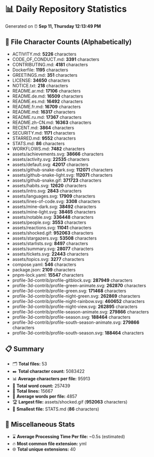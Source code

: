# 📊 Daily Repository Statistics
Generated on ⏰ **Sep 11, Thursday 12:13:49 PM**

## 📂 File Character Counts (Alphabetically)
- ACTIVITY.md: **5226** characters
- CODE_OF_CONDUCT.md: **3391** characters
- CONTRIBUTING.md: **4181** characters
- Dockerfile: **1195** characters
- GREETINGS.md: **351** characters
- LICENSE: **34650** characters
- NOTICE.txt: **218** characters
- README.ar.md: **17106** characters
- README.de.md: **16509** characters
- README.es.md: **16492** characters
- README.fr.md: **16709** characters
- README.md: **16317** characters
- README.ru.md: **17367** characters
- README.zh-CN.md: **16363** characters
- RECENT.md: **3864** characters
- SECURITY.md: **1171** characters
- STARRED.md: **9552** characters
- STATS.md: **86** characters
- WORKFLOWS.md: **7482** characters
- assets/achievements.svg: **38666** characters
- assets/activity.svg: **22535** characters
- assets/default.svg: **42017** characters
- assets/github-snake-dark.svg: **112071** characters
- assets/github-snake-light.svg: **112071** characters
- assets/github-snake.gif: **371723** characters
- assets/habits.svg: **12620** characters
- assets/intro.svg: **2843** characters
- assets/languages.svg: **17909** characters
- assets/lines-of-code.svg: **3308** characters
- assets/mine-dark.svg: **38492** characters
- assets/mine-light.svg: **38465** characters
- assets/notable.svg: **336448** characters
- assets/people.svg: **3553** characters
- assets/reactions.svg: **11041** characters
- assets/shocked.gif: **952063** characters
- assets/stargazers.svg: **53508** characters
- assets/starlists.svg: **8497** characters
- assets/summary.svg: **28077** characters
- assets/tickets.svg: **22443** characters
- assets/topics.svg: **3277** characters
- compose.yaml: **546** characters
- package.json: **2109** characters
- pnpm-lock.yaml: **15547** characters
- profile-3d-contrib/profile-gitblock.svg: **287949** characters
- profile-3d-contrib/profile-green-animate.svg: **262870** characters
- profile-3d-contrib/profile-green.svg: **171468** characters
- profile-3d-contrib/profile-night-green.svg: **262869** characters
- profile-3d-contrib/profile-night-rainbow.svg: **460652** characters
- profile-3d-contrib/profile-night-view.svg: **262895** characters
- profile-3d-contrib/profile-season-animate.svg: **279866** characters
- profile-3d-contrib/profile-season.svg: **188464** characters
- profile-3d-contrib/profile-south-season-animate.svg: **279866** characters
- profile-3d-contrib/profile-south-season.svg: **188464** characters

## 📋 Summary
- 🗂️ **Total files:** 53
- ✒️ **Total character count:** 5083422
- 📊 **Average characters per file:** 95913
- 📝 **Total word count:** 257439
- 🧾 **Total lines:** 15667
- 📐 **Average words per file:** 4857
- 🏆 **Largest file:** assets/shocked.gif (**952063** characters)
- 🥉 **Smallest file:** STATS.md (**86** characters)

## 🌟 Miscellaneous Stats
- ⌛ **Average Processing Time Per file:** ~0.5s (estimated)
- 🔥 **Most common file extension:** yml
- 🌐 **Total unique extensions:** 40
